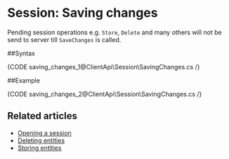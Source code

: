 # Session: Saving changes

Pending session operations e.g. `Store`, `Delete` and many others will not be send to server till `SaveChanges` is called.

##Syntax

{CODE saving_changes_1@ClientApi\Session\SavingChanges.cs /}

##Example

{CODE saving_changes_2@ClientApi\Session\SavingChanges.cs /}

## Related articles

- [Opening a session](./opening-a-session)  
- [Deleting entities](./deleting-entities)  
- [Storing entities](./storing-entities)  
